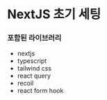# NextJS 초기 세팅

### 포함된 라이브러리

- nextjs
- typescript
- tailwind css
- react query
- recoil
- react form hook
